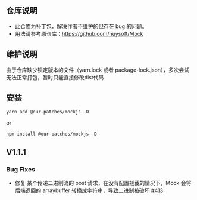 ## 仓库说明

-   此仓库为补丁包，解决作者不维护的但存在 bug 的问题。
-   用法请参考原仓库：https://github.com/nuysoft/Mock


## 维护说明

由于仓库缺少锁定版本的文件（yarn.lock 或者 package-lock.json），多次尝试无法正常打包，暂时只能直接修改dist代码

## 安装
```
yarn add @our-patches/mockjs -D
```
or
```
npm install @our-patches/mockjs -D
```



## V1.1.1

### Bug Fixes

-   修复 某个传递二进制流的 post 请求，在没有配置拦截的情况下，Mock 会将后端返回的 arraybuffer 转换成字符串，导致二进制被破坏 [#413](https://github.com/nuysoft/Mock/issues/413)
